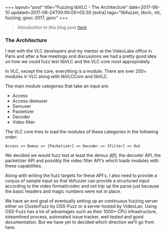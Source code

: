 +++
layout="post"
title="Fuzzing libVLC - The Architecture"
date=2017-06-10
updated=2017-06-24T00:00:00+05:30
[extra]
tags="libfuzzer, libvlc, vlc, fuzzing, gsoc-2017, gsoc"
+++

>_Introduction to this blog post [here](@/blog/why-fuzz-vlc.md)_

### The Architecture

I met with the VLC developers and my mentor at the VideoLabs office 
in Paris and after a few meetings and discussions we had a pretty good
idea on how we could fuzz test libVLC and the VLC core most appropriately.

In VLC, except the core, everything is a module.
There are over 200+ modules in VLC along with libVLCCore and libVLC.

The main module categories that take an input are:
* Access
* Access-demuxer
* Demuxer
* Packetizer
* Decoder
* Video filter

<!-- more -->

The VLC core tries to load the modules of these categories in the following order:

```
Access => Demux => [Packetizer] => Decoder => [Filter] => Out
```

We decided we would fuzz test at least the demux 
<abbr title="Application Programming Interface">API</abbr>, the decoder API,
the packetizer API and possibly the video filter API's which loads modules with these
capabilities.

Along with writing the fuzz targets for these API's, I also need to provide a 
corpus of sample input so that libfuzzer can provide a structured input according
to the video format/codec and not trip up the parse just because the basic headers and
magic numbers were not in place.

We have an end goal of eventually setting up an continuous fuzzing server either on ClusterFuzz
by OSS-Fuzz or a server hosted by VideoLan.
Using OSS-Fuzz has a lot of advantages such as their 1000+ CPU infrastructure,
streamlined process, automated issue tracker, well tested and good documentation.
But we have yet to decided which direction we'll go from here.
